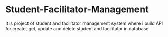 # Student-Facilitator-Management
It is project of student and facilitator management system where i build API for create, get, update and delete student and facilitator in database 
